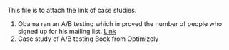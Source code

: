 This file is to attach the link of case studies.
1. Obama ran an A/B testing which improved the number of people who signed up for his mailing list. [Link](https://blog.optimizely.com/2010/11/29/how-obama-raised-60-million-by-running-a-simple-experiment/)
2. Case study of A/B testing Book from Optimizely 
